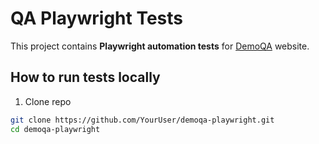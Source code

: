 # QA Playwright Tests

This project contains **Playwright automation tests** for [DemoQA](https://demoqa.com/) website.

## How to run tests locally
1. Clone repo
```bash
git clone https://github.com/YourUser/demoqa-playwright.git
cd demoqa-playwright

